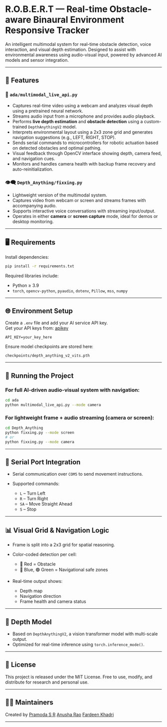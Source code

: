# R.O.B.E.R.T — Real-time Obstacle-aware Binaural Environment Responsive Tracker

An intelligent multimodal system for real-time obstacle detection, voice interaction, and visual depth estimation. Designed to assist with environmental awareness using audio-visual input, powered by advanced AI models and sensor integration.

---

## 🔧 Features

### 🧠 `ada/multimodal_live_api.py`
- Captures real-time video using a webcam and analyzes visual depth using a pretrained neural network.
- Streams audio input from a microphone and provides audio playback.
- Performs **live depth estimation** and **obstacle detection** using a custom-trained `DepthAnythingV2` model.
- Interprets environmental layout using a 2x3 zone grid and generates navigation suggestions (e.g., LEFT, RIGHT, STOP).
- Sends serial commands to microcontrollers for robotic actuation based on detected obstacles and optimal pathing.
- Visual feedback through OpenCV interface showing depth, camera feed, and navigation cues.
- Monitors and handles camera health with backup frame recovery and auto-reinitialization.

### 👁️‍🗨️ `Depth_Anything/fixxing.py`
- Lightweight version of the multimodal system.
- Captures video from webcam or screen and streams frames with accompanying audio.
- Supports interactive voice conversations with streaming input/output.
- Operates in either **camera** or **screen capture** mode, ideal for demos or desktop monitoring.

---

## 🖥️ Requirements

Install dependencies:

```bash
pip install -r requirements.txt
````

Required libraries include:

* Python ≥ 3.9
* `torch`, `opencv-python`, `pyaudio`, `dotenv`, `Pillow`, `mss`, `numpy`

---

## 🌐 Environment Setup

Create a `.env` file and add your AI service API key.  
Get your API keys from: [apikey](https://aistudio.google.com/app/apikey)



```
API_KEY=your_key_here
```

Ensure model checkpoints are stored here:

```
checkpoints/depth_anything_v2_vits.pth
```

---

## 🚀 Running the Project

### For full AI-driven audio-visual system with navigation:

```bash
cd ada
python multimodal_live_api.py --mode camera
```

### For lightweight frame + audio streaming (camera or screen):

```bash
cd Depth_Anything
python fixxing.py --mode screen
# or
python fixxing.py --mode camera
```

---

## 🔌 Serial Port Integration

* Serial communication over `COM5` to send movement instructions.
* Supported commands:

  * `L` – Turn Left
  * `R` – Turn Right
  * `SA` – Move Straight Ahead
  * `S` – Stop

---

## 📊 Visual Grid & Navigation Logic

* Frame is split into a 2x3 grid for spatial reasoning.
* Color-coded detection per cell:

  * 🔴 Red = Obstacle
  * 🔵 Blue, 🟢 Green = Navigational safe zones
* Real-time output shows:

  * Depth map
  * Navigation direction
  * Frame health and camera status

---

## 🧠 Depth Model

* Based on `DepthAnythingV2`, a vision transformer model with multi-scale output.
* Optimized for real-time inference using `torch.inference_mode()`.

---

## 📄 License

This project is released under the MIT License. Free to use, modify, and distribute for research and personal use.

---

## 🙋‍♀️ Maintainers

Created by [Pramoda S R](https://github.com/Pramoda-S-R) [Anusha Rao](https://github.com/anushaarao3) [Fardeen Khadri](https://github.com/fardeenKhadri)  

---


